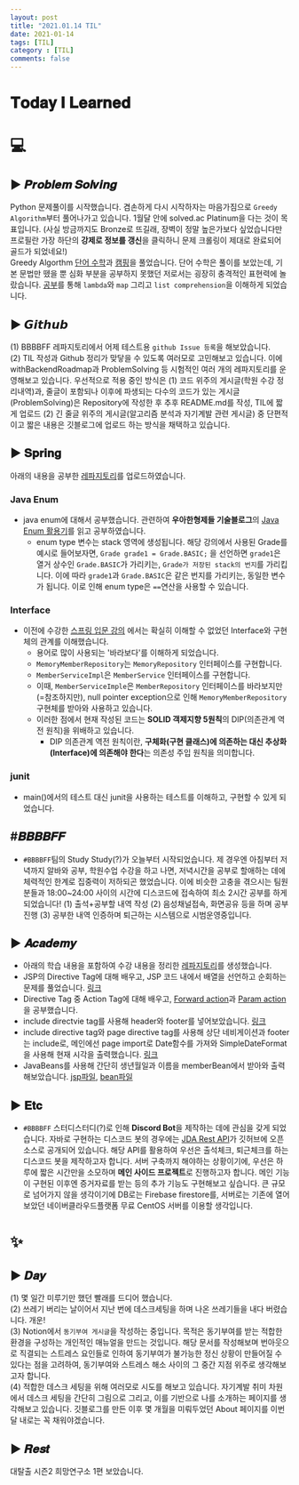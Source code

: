 ```yaml
---
layout: post
title: "2021.01.14 TIL"
date: 2021-01-14
tags: [TIL]
category : [TIL]
comments: false
---
```


# 𝐓𝐨𝐝𝐚𝐲 𝐈 𝐋𝐞𝐚𝐫𝐧𝐞𝐝

# 💻  

## ▶ 𝑷𝒓𝒐𝒃𝒍𝒆𝒎 𝑺𝒐𝒍𝒗𝒊𝒏𝒈
Python 문제풀이를 시작했습니다. 겸손하게 다시 시작하자는 마음가짐으로 `Greedy Algorithm`부터 풀어나가고 있습니다. 1월달 안에 solved.ac Platinum을 다는 것이 목표입니다. (사실 방금까지도 Bronze로 뜨길래, 장벽이 정말 높은가보다 싶었습니다만 프로필란 가장 하단의 **강제로 정보를 갱신**을 클릭하니 문제 크롤링이 제대로 완료되어 골드가 되었네요!)  
Greedy Algorthm [단어 수학](https://www.acmicpc.net/problem/1339)과 [캠핑](https://www.acmicpc.net/problem/4796)을 풀었습니다. 단어 수학은 풀이를 보았는데, 기본 문법만 뗐을 뿐 심화 부분을 공부하지 못했던 저로서는 굉장히 충격적인 표현력에 놀랐습니다. [공부](https://github.com/JooMal/ProblemSolving/tree/master/GreedyAlgorithm)를 통해 `lambda`와 `map` 그리고 `list comprehension`을 이해하게 되었습니다.  

## ▶ 𝙂𝙞𝙩𝙝𝙪𝙗
(1) BBBBFF 레파지토리에서 어제 테스트용 `github Issue 등록`을 해보았습니다.  
(2) TIL 작성과 Github 정리가 맞닿을 수 있도록 여러모로 고민해보고 있습니다. 이에 withBackendRoadmap과 ProblemSolving 등 시험적인 여러 개의 레파지토리를 운영해보고 있습니다. 우선적으로 적용 중인 방식은 (1) 코드 위주의 게시글(학원 수강 정리내역)과, 줄글이 포함되나 이후에 파생되는 다수의 코드가 있는 게시글(ProblemSolving)은 Repository에 작성한 후 추후 README.md를 작성, TIL에 짧게 업로드 (2) 긴 줄글 위주의 게시글(알고리즘 분석과 자기계발 관련 게시글) 중 단편적이고 짧은 내용은 깃블로그에 업로드 하는 방식을 채택하고 있습니다.  

## ▶ 𝐒𝐩𝐫𝐢𝐧𝐠
아래의 내용을 공부한 [레파지토리](https://github.com/JooMal/withBackendRoadmap/tree/main/Spring)를 업로드하였습니다.  
### Java Enum
- java enum에 대해서 공부했습니다. 관련하여 **우아한형제들 기술블로그**의 [Java Enum 활용기](https://woowabros.github.io/tools/2017/07/10/java-enum-uses.html)를 읽고 공부하였습니다.
    - enum type 변수는 stack 영역에 생성됩니다. 해당 강의에서 사용된 Grade를 예시로 들어보자면,
    `Grade grade1 = Grade.BASIC;` 을 선언하면 `grade1`은 열거 상수인 `Grade.BASIC`가 가리키는,
    `Grade가 저장된 stack의 번지`를 가리킵니다. 이에 따라 `grade1`과 `Grade.BASIC`은 같은 번지를 가리키는, 동일한 변수가 됩니다. 이로 인해 enum type은 `==`연산을 사용할 수 있습니다.

### Interface
- 이전에 수강한 [스프링 입문 강의](https://www.inflearn.com/course/%EC%8A%A4%ED%94%84%EB%A7%81-%EC%9E%85%EB%AC%B8-%EC%8A%A4%ED%94%84%EB%A7%81%EB%B6%80%ED%8A%B8) 에서는 확실히 이해할 수 없었던 Interface와 구현체의 관계를 이해했습니다.
    - 용어로 많이 사용되는 '바라보다'를 이해하게 되었습니다.
    - `MemoryMemberRepository`는 `MemoryRepository` 인터페이스를 구현합니다.
    - `MemberServiceImpl`은 `MemberService` 인터페이스를 구현합니다.
    - 이때, `MemberServiceImple`은 `MemberRepository` 인터페이스를 바라보지만(=참조하지만),
    null pointer exception으로 인해 `MemoryMemberRepository` 구현체를 받아와 사용하고 있습니다.
    - 이러한 점에서 현재 작성된 코드는 **SOLID 객제지향 5원칙**의 DIP(의존관계 역전 원칙)을
    위배하고 있습니다.
        - DIP 의존관계 역전 원칙이란, **구체화(구현 클래스)에 의존하는 대신 추상화(Interface)에 의존해야 한다**는 의존성 주입 원칙을 의미합니다.

### junit
- main()에서의 테스트 대신 junit을 사용하는 테스트를 이해하고, 구현할 수 있게 되었습니다.

## #𝑩𝑩𝑩𝑩𝑭𝑭
- `#BBBBFF`팀의 Study Study(?)가 오늘부터 시작되었습니다. 제 경우엔 아침부터 저녁까지 알바와 공부, 학원수업 수강을 하고 나면, 저녁시간을 공부로 할애하는 데에 체력적인 한계로 집중력이 저하되곤 했었습니다. 이에 비슷한 고충을 겪으시는 팀원 분들과 18:00~24:00 사이의 시간에 디스코드에 접속하여 최소 2시간 공부를 하게 되었습니다! (1) 출석+공부할 내역 작성 (2) 음성채널접속, 화면공유 등을 하며 공부 진행 (3) 공부한 내역 인증하며 퇴근하는 시스템으로 시범운영중입니다.

## ▶ 𝑨𝒄𝒂𝒅𝒆𝒎𝒚
- 아래의 학습 내용을 포함하여 수강 내용을 정리한 [레파지토리](https://github.com/JooMal/withBackendRoadmap/tree/main/JSP/JSP_aca210114)를 생성했습니다.  
- JSP의 Directive Tag에 대해 배우고, JSP 코드 내에서 배열을 선언하고 순회하는 문제를 풀었습니다. [링크](https://github.com/JooMal/withBackendRoadmap/tree/main/JSP/JSP_aca210114/WebContent/jspDirectiveTagsAndTestArray)
- Directive Tag 중 Action Tag에 대해 배우고, [Forward action](https://github.com/JooMal/withBackendRoadmap/tree/main/JSP/JSP_aca210114/WebContent/actionForwardTest)과
[Param action](https://github.com/JooMal/withBackendRoadmap/tree/main/JSP/JSP_aca210114/WebContent/actionParam)을 공부했습니다.
- include directvie tag를 사용해 header와 footer를 넣어보았습니다. [링크](https://github.com/JooMal/withBackendRoadmap/tree/main/JSP/JSP_aca210114/WebContent/makeHeaderAndFooter)
- include directive tag와 page directive tag를 사용해 상단 네비게이션과 footer는 include로, 메인에선 page import로 Date함수를 가져와 SimpleDateFormat을 사용해 현재 시각을 출력했습니다. [링크](https://github.com/JooMal/withBackendRoadmap/tree/main/JSP/JSP_aca210114/WebContent/WelcomePageWithCurrentTime)
- JavaBeans를 사용해 간단히 생년월일과 이름을 memberBean에서 받아와 출력해보았습니다. [jsp파일](https://github.com/JooMal/withBackendRoadmap/blob/main/JSP/JSP_aca210114/WebContent/useBean01.jsp), [bean파일](https://github.com/JooMal/withBackendRoadmap/tree/main/JSP/JSP_aca210114/src/com/dao)

## ▶ 𝐄𝐭𝐜
- `#BBBBFF` 스터디스터디(?)로 인해 **Discord Bot**을 제작하는 데에 관심을 갖게 되었습니다. 자바로 구현하는 디스코드 봇의 경우에는 [JDA Rest API](https://github.com/DV8FromTheWorld/JDA)가 깃허브에 오픈소스로 공개되어 있습니다. 해당 API를 활용하여 우선은 출석체크, 퇴근체크를 하는 디스코드 봇을 제작하고자 합니다. 서버 구축까지 해야하는 상황이기에, 우선은 하루에 짧은 시간만을 소모하며 **메인 사이드 프로젝트**로 진행하고자 합니다. 메인 기능이 구현된 이후엔 증거자료를 받는 등의 추가 기능도 구현해보고 싶습니다. 큰 규모로 넘어가지 않을 생각이기에 DB로는 Firebase firestore를, 서버로는 기존에 열어보았던 네이버클라우드플랫폼 무료 CentOS 서버를 이용할 생각입니다.  

# ✨

## ▶ 𝑫𝒂𝒚
(1) 몇 일간 미루기만 했던 빨래를 드디어 했습니다.  
(2) 쓰레기 버리는 날이어서 지난 번에 데스크세팅을 하며 나온 쓰레기들을 내다 버렸습니다. 개운!  
(3) Notion에서 `동기부여 게시글`을 작성하는 중입니다. 목적은 동기부여를 받는 적합한 환경을 구성하는 개인적인 매뉴얼을 만드는 것입니다. 해당 문서를 작성해보며 번아웃으로 직결되는 스트레스 요인들로 인하여 동기부여가 불가능한 정신 상황이 만들어질 수 있다는 점을 고려하여, 동기부여와 스트레스 해소 사이의 그 중간 지점 위주로 생각해보고자 합니다.   
(4) 적합한 데스크 세팅을 위해 여러모로 시도를 해보고 있습니다. 자기계발 취미 차원에서 데스크 세팅을 간단히 그림으로 그리고, 이를 기반으로 나를 소개하는 페이지를 생각해보고 있습니다. 깃블로그를 만든 이후 몇 개월을 미뤄두었던 About 페이지를 이번 달 내로는 꼭 채워야겠습니다.  

## ▶ 𝑹𝒆𝒔𝒕
대탈출 시즌2 희망연구소 1편 보았습니다.
